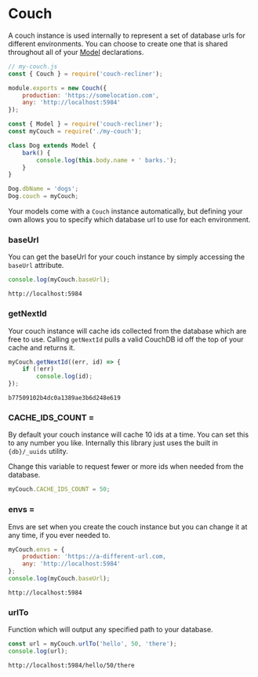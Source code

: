 Couch
===

A couch instance is used internally to represent a set of database urls for different environments. You can choose to create one that is shared throughout all of your [Model](./model) declarations.

```javascript
// my-couch.js
const { Couch } = require('couch-recliner');

module.exports = new Couch({
    production: 'https://somelocation.com',
    any: 'http://localhost:5984'
});
```

```javascript
const { Model } = require('couch-recliner');
const myCouch = require('./my-couch');

class Dog extends Model {
    bark() {
        console.log(this.body.name + ' barks.');
    }
}

Dog.dbName = 'dogs';
Dog.couch = myCouch;
```

Your models come with a `Couch` instance automatically, but defining your own allows you to specify which database url to use for each environment.

### baseUrl

You can get the baseUrl for your couch instance by simply accessing the `baseUrl` attribute.

```javascript
console.log(myCouch.baseUrl);
```
```
http://localhost:5984
```

### getNextId

Your couch instance will cache ids collected from the database which are free to use. Calling `getNextId` pulls a valid CouchDB id off the top of your cache and returns it.

```javascript
myCouch.getNextId((err, id) => {
    if (!err)
        console.log(id);
});
```
```
b77509102b4dc0a1389ae3b6d248e619
```

### CACHE_IDS_COUNT =

By default your couch instance will cache 10 ids at a time. You can set this to any number you like. Internally this library just uses the built in `{db}/_uuids` utility.

Change this variable to request fewer or more ids when needed from the database.

```javascript
myCouch.CACHE_IDS_COUNT = 50;
```

### envs =

Envs are set when you create the couch instance but you can change it at any time, if you ever needed to.

```javascript
myCouch.envs = {
    production: 'https://a-different-url.com,
    any: 'http://localhost:5984'
};
console.log(myCouch.baseUrl);
```
```
http://localhost:5984
```

### urlTo

Function which will output any specified path to your database.

```javascript
const url = myCouch.urlTo('hello', 50, 'there');
console.log(url);
```
```
http://localhost:5984/hello/50/there
```
